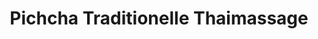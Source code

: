 ---
title: "Pichcha Traditionelle Thaimassage"
url: /starnberg/pichcha-traditionelle-thaimassage/
shop: Massage
---